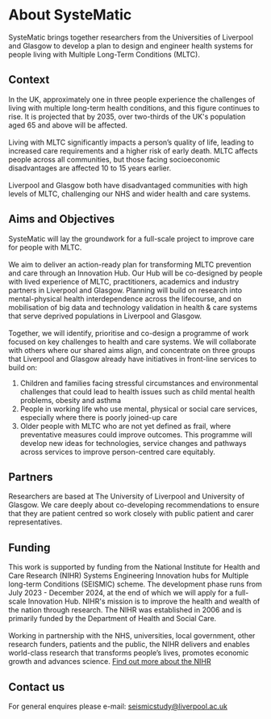 # About SysteMatic
SysteMatic brings together researchers from the Universities of Liverpool and Glasgow to develop a plan to design and engineer health systems for people living with Multiple Long-Term Conditions (MLTC). 

## Context
In the UK, approximately one in three people experience the challenges of living with multiple long-term health conditions, and this figure continues to rise. It is projected that by 2035, over two-thirds of the UK's population aged 65 and above will be affected. 
<br><br>
Living with MLTC significantly impacts a person’s quality of life, leading to increased care requirements and a higher risk of early death.  MLTC affects people across all communities, but those facing socioeconomic disadvantages are affected 10 to 15 years earlier. 
<br><br>
Liverpool and Glasgow both have disadvantaged communities with high levels of MLTC, challenging our NHS and wider health and care systems.

## Aims and Objectives
SysteMatic will lay the groundwork for a full-scale project to improve care for people with MLTC.
<br><br>
We aim to deliver an action-ready plan for transforming MLTC prevention and care through an Innovation Hub. Our Hub will be co-designed by people with lived experience of MLTC, practitioners, academics and industry partners in Liverpool and Glasgow. Planning will build on research into mental-physical health interdependence across the lifecourse, and on mobilisation of big data and technology validation in health & care systems that serve deprived populations in Liverpool and Glasgow.
<br><br>
Together, we will identify, prioritise and co-design a programme of work focused on key challenges to health and care systems. We will collaborate with others where our shared aims align, and concentrate on three groups that Liverpool and Glasgow already have initiatives in front-line services to build on:

1.	Children and families facing stressful circumstances and environmental challenges that could lead to health issues such as child mental health problems, obesity and asthma
1.	People in working life who use mental, physical or social care services, especially where there is poorly joined-up care
1.	Older people with MLTC who are not yet defined as frail, where preventative measures could improve outcomes.
This programme will develop new ideas for technologies, service changes and pathways across services to improve person-centred care equitably.

## Partners
Researchers are based at The University of Liverpool and University of Glasgow. We care deeply about co-developing recommendations to ensure that they are patient centred so work closely with public patient and carer representatives. 

## Funding 
This work is supported by funding from the National Institute for Health and Care Research (NIHR) Systems Engineering Innovation hubs for Multiple long-term Conditions (SEISMIC) scheme. The development phase runs from July 2023 - December 2024, at the end of which we will apply for a full-scale Innovation Hub. NIHR's mission is to improve the health and wealth of the nation through research. The NIHR was established in 2006 and is primarily funded by the Department of Health and Social Care.
<br><br>
Working in partnership with the NHS, universities, local government, other research funders, patients and the public, the NIHR delivers and enables world-class research that transforms people’s lives, promotes economic growth and advances science. [Find out more about the NIHR](https://www.nihr.ac.uk/)

## Contact us
For general enquires please e-mail: [seismicstudy@liverpool.ac.uk](mailto:seismicstudy@liverpool.ac.uk)

